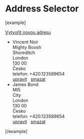 Address Selector
================

[example]
<p><a class="btn btn-primary" href="#"><span class="fas fa-plus-circle"></span> Vytvořit novou adresu</a></p>

<ul class="card-deck card-deck--sized-4 cards--addresses">
	<li class="card bg-light">
		<div class="card-body js--card-address ">
			Vincent Noir<br>
			Mighty Boosh<br>
			Shoreditch<br>
			London<br>
			130 00<br>
			Česko<br>
			telefon: +420.123589654
		</div>
		<div class="card-footer card__actions justify-content-start">
			<a class="card__action btn btn-secondary btn-sm" href="#"><span class="fas fa-edit"></span> <span>upravit</span></a> &nbsp;
			<a data-remote="true" data-confirm="Doručovací adresa bude smazána. Pokračovat?" data-method="post" class="confirm card__action btn btn-secondary btn-sm remote_link post" data-destroying_object="{&quot;class&quot;:&quot;delivery_address&quot;,&quot;id&quot;:1}" href="#"><span class="fas fa-times"></span> <span>smazat</span></a> </div>
	</li>
	<li class="card bg-light">
		<div class="card-body js--card-address ">
			James Bond<br>
			MI5<br>
			City<br>
			London<br>
			130 00<br>
			Česko<br>
			telefon: +420.123589654
		</div>
		<div class="card-footer card__actions justify-content-start">
			<a class="card__action btn btn-secondary btn-sm" href="#"><span class="fas fa-edit"></span> <span>upravit</span></a> &nbsp;
			<a data-remote="true" data-confirm="Doručovací adresa bude smazána. Pokračovat?" data-method="post" class="confirm card__action btn btn-secondary btn-sm remote_link post" data-destroying_object="{&quot;class&quot;:&quot;delivery_address&quot;,&quot;id&quot;:2}" href="#"><span class="fas fa-times"></span> <span>smazat</span></a> </div>
	</li>
</ul>
[/example]

